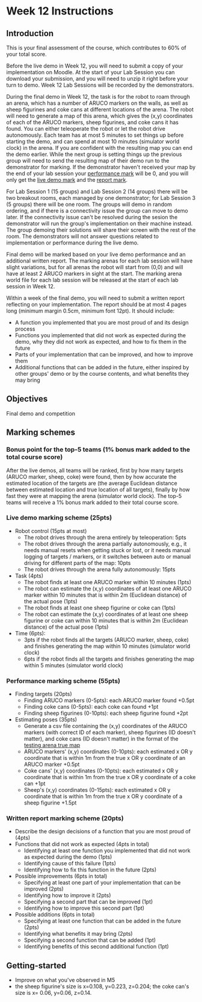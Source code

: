 # Week 12 Instructions

## Introduction
This is your final assessment of the course, which contributes to 60% of your total score.

Before the live demo in Week 12, you will need to submit a copy of your implementation on Moodle. At the start of your Lab Session you can download your submission, and you will need to unzip it right before your turn to demo. Week 12 Lab Sessions will be recorded by the demonstrators.

During the final demo in Week 12, the task is for the robot to roam through an arena, which has a number of ARUCO markers on the walls, as well as sheep figurines and coke cans at different locations of the arena. The robot will need to generate a map of this arena, which gives the (x,y) coordinates of each of the ARUCO markers, sheep figurines, and coke cans it has found. You can either teleoperate the robot or let the robot drive autonomously. Each team has at most 5 minutes to set things up before starting the demo, and can spend at most 10 minutes (simulator world clock) in the arena. If you are confident with the resulting map you can end the demo earlier. While the next group is setting things up the previous group will need to send the resulting map of their demo run to the demonstrator for marking. If the demonstrator haven't received your map by the end of your lab session your [performance mark](#Performance-marking-scheme-55pts) will be 0, and you will only get the [live demo mark](#Live-demo-marking-scheme-25pts) and the [report mark](#Written-report-marking-scheme-20pts).

For Lab Session 1 (15 groups) and Lab Session 2 (14 groups) there will be two breakout rooms, each managed by one demonstrator; for Lab Session 3 (5 groups) there will be one room. The groups will demo in random ordering, and if there is a connectivity issue the group can move to demo later. If the connectivity issue can't be resolved during the sesion the demonstrator will run the group's implementation on their machine instead. The group demoing their solutions will share their screen with the rest of the room. The demonstrators will not answer questions related to implementation or performance during the live demo. 

Final demo will be marked based on your live demo performance and an additional written report. The marking arenas for each lab session will have slight variations, but for all arenas the robot will start from (0,0) and will have at least 2 ARUCO markers in sight at the start. The marking arena world file for each lab session will be released at the start of each lab session in Week 12.

Within a week of the final demo, you will need to submit a written report reflecting on your implementation. The report should be at most 4 pages long (minimum margin 0.5cm, minimum font 12pt). It should include:
- A function you implemented that you are most proud of and its design process
- Functions you implemented that did not work as expected during the demo, why they did not work as expected, and how to fix them in the future
- Parts of your implementation that can be improved, and how to improve them
- Additional functions that can be added in the future, either inspired by other groups' demo or by the course contents, and what benefits they may bring

## Objectives
Final demo and competition

## Marking schemes
### Bonus point for the top-5 teams (1% bonus mark added to the total course score)
After the live demos, all teams will be ranked, first by how many targets (ARUCO marker, sheep, coke) were found, then by how accurate the estimated location of the targets are (the average Euclidean distance between estimated location and true location of all targets), finally by how fast they were at mapping the arena (simulator world clock). The top-5 teams will receive a 1% bonus mark added to their total course score.

### Live demo marking scheme (25pts)
- Robot control (15pts at most) 
  - The robot drives through the arena entirely by teleoperation: 5pts
  - The robot drives through the arena partially autonomously, e.g., it needs manual resets when getting stuck or lost, or it needs manual logging of targets / markers, or it switches between auto or manual driving for different parts of the map: 10pts
  - The robot drives through the arena fully autonomously: 15pts
- Task (4pts)
  - The robot finds at least one ARUCO marker within 10 minutes (1pts)
  - The robot can estimate the (x,y) coordinates of at least one ARUCO marker within 10 minutes that is within 2m (Euclidean distance) of the actual pose (1pts)
  - The robot finds at least one sheep figurine or coke can (1pts)
  - The robot can estimate the (x,y) coordinates of at least one sheep figurine or coke can within 10 minutes that is within 2m (Euclidean distance) of the actual pose (1pts)
- Time (6pts):
  - 3pts if the robot finds all the targets (ARUCO marker, sheep, coke) and finishes generating the map within 10 minutes (simulator world clock)
  - 6pts if the robot finds all the targets and finishes generating the map within 5 minutes (simulator world clock)
### Performance marking scheme (55pts)
- Finding targets (20pts)
  - Finding ARUCO markers (0-5pts): each ARUCO marker found +0.5pt
  - Finding coke cans (0-5pts): each coke can found +1pt
  - Finding sheep figurines (0-10pts): each sheep figurine found +2pt
- Estimating poses (35pts)
  - Generate a csv file containing the (x,y) coordinates of the ARUCO markers (with correct ID of each marker), sheep figurines (ID doesn't matter), and coke cans (ID doesn't matter) in the format of the [testing arena true map](https://github.com/tianleimin/ECE4078_Lab/blob/master/Week10-11/TruePose_demo_arena_dev.csv) 
  - ARUCO markers' (x,y) coordinates (0-10pts): each estimated x OR y coordinate that is within 1m from the true x OR y coordinate of an ARUCO marker +0.5pt
  - Coke cans' (x,y) coordinates (0-10pts): each estimated x OR y coordinate that is within 1m from the true x OR y coordinate of a coke can +1pt
  - Sheep's (x,y) coordinates (0-15pts): each estimated x OR y coordinate that is within 1m from the true x OR y coordinate of a sheep figurine +1.5pt
### Written report marking scheme (20pts)
- Describe the design decisions of a function that you are most proud of (4pts)
- Functions that did not work as expected (4pts in total)
  - Identifying at least one function you implemented that did not work as expected during the demo (1pts) 
  - Identifying cause of this failure (1pts) 
  - Identifying how to fix this function in the future (2pts)
- Possible improvements (6pts in total)
  - Specifying at least one part of your implementation that can be improved (2pts)
  - Identifying how to improve it (2pts) 
  - Specifying a second part that can be improved (1pt)
  - Identifying how to improve this second part (1pt)
- Possible additions (6pts in total)
  - Specifying at least one function that can be added in the future (2pts)
  - Identifying what benefits it may bring (2pts)
  - Specifying a second function that can be added (1pt)
  - Identifying benefits of this second additional function (1pt)

## Getting-started
- Improve on what you've observed in M5
- the sheep figurine's size is x=0.108, y=0.223, z=0.204; the coke can's size is x= 0.06, y=0.06, z=0.14.
